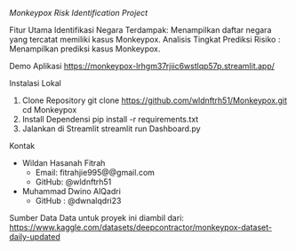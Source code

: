 *Monkeypox Risk Identification Project*

Fitur Utama
Identifikasi Negara Terdampak: Menampilkan daftar negara yang tercatat memiliki kasus Monkeypox.
Analisis Tingkat Prediksi Risiko : Menampilkan prediksi kasus Monkeypox.

Demo Aplikasi
https://monkeypox-lrhgm37rjiic6wstlqp57p.streamlit.app/

Instalasi Lokal
1. Clone Repository
   git clone https://github.com/wldnftrh51/Monkeypox.git
   cd Monkeypox
2. Install Dependensi
   pip install -r requirements.txt
3. Jalankan di Streamlit
   streamlit run Dashboard.py
   
Kontak
- Wildan Hasanah Fitrah
  - Email: fitrahjie995@@gmail.com
  - GitHub: @wldnftrh51
- Muhammad Dwino AlQadri
  - GitHub : @dwnalqdri23

Sumber Data
Data untuk proyek ini diambil dari:
https://www.kaggle.com/datasets/deepcontractor/monkeypox-dataset-daily-updated
